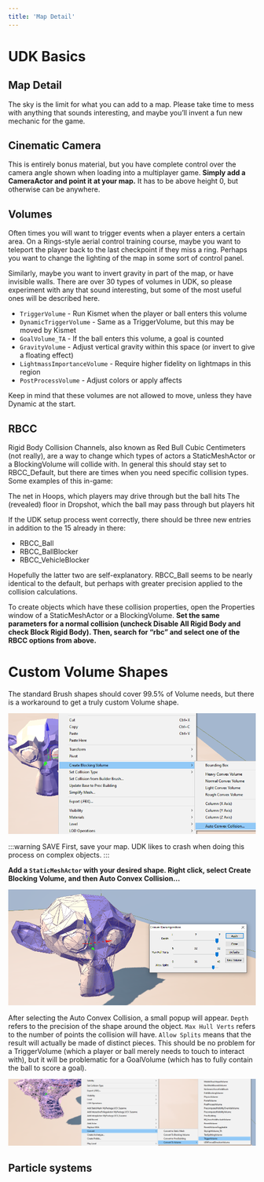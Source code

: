 ```yaml
---
title: 'Map Detail'
---
```

# UDK Basics

## Map Detail

The sky is the limit for what you can add to a map. Please take time to mess with anything that sounds interesting, and maybe you’ll invent a fun new mechanic for the game.

## Cinematic Camera

This is entirely bonus material, but you have complete control over the camera angle shown when loading into a multiplayer game. **Simply add a CameraActor and point it at your map.** It has to be above height 0, but otherwise can be anywhere.

## Volumes

Often times you will want to trigger events when a player enters a certain area. On a Rings-style aerial control training course, maybe you want to teleport the player back to the last checkpoint if they miss a ring. Perhaps you want to change the lighting of the map in some sort of control panel.

Similarly, maybe you want to invert gravity in part of the map, or have invisible walls. There are over 30 types of volumes in UDK, so please experiment with any that sound interesting, but some of the most useful ones will be described here.

* `TriggerVolume` - Run Kismet when the player or ball enters this volume
* `DynamicTriggerVolume` - Same as a TriggerVolume, but this may be moved by Kismet
* `GoalVolume_TA` - If the ball enters this volume, a goal is counted
* `GravityVolume` - Adjust vertical gravity within this space (or invert to give a floating effect)
* `LightmassImportanceVolume` - Require higher fidelity on lightmaps in this region
* `PostProcessVolume` - Adjust colors or apply affects

Keep in mind that these volumes are not allowed to move, unless they have Dynamic at the start.

## RBCC

Rigid Body Collision Channels, also known as Red Bull Cubic Centimeters (not really), are a way to change which types of actors a StaticMeshActor or a BlockingVolume will collide with. In general this should stay set to RBCC_Default, but there are times when you need specific collision types. Some examples of this in-game:

The net in Hoops, which players may drive through but the ball hits
The (revealed) floor in Dropshot, which the ball may pass through but players hit

If the UDK setup process went correctly, there should be three new entries in addition to the 15 already in there:
* RBCC_Ball
* RBCC_BallBlocker
* RBCC_VehicleBlocker

Hopefully the latter two are self-explanatory. RBCC_Ball seems to be nearly identical to the default, but perhaps with greater precision applied to the collision calculations.


To create objects which have these collision properties, open the Properties window of a StaticMeshActor or a BlockingVolume. **Set the same parameters for a normal collision (uncheck Disable All Rigid Body and check Block Rigid Body). Then, search for “rbc” and select one of the RBCC options from above.**

# Custom Volume Shapes

The standard Brush shapes should cover 99.5% of Volume needs, but there is a workaround to get a truly custom Volume shape.

![alt text](../../.vuepress/public/images/image171.png "Unblocking the potential of custom volumes")

:::warning SAVE
First, save your map. UDK likes to crash when doing this process on complex objects.
:::

**Add a `StaticMeshActor` with your desired shape. Right click, select Create Blocking Volume, and then Auto Convex Collision…**

![alt text](../../.vuepress/public/images/image134.png "Unblocking the potential of custom volumes")

After selecting the Auto Convex Collision, a small popup will appear. `Depth` refers to the precision of the shape around the object. `Max Hull Verts` refers to the number of points the collision will have. `Allow Splits` means that the result will actually be made of distinct pieces. This should be no problem for a TriggerVolume (which a player or ball merely needs to touch to interact with), but it will be problematic for a GoalVolume (which has to fully contain the ball to score a goal).

![alt text](../../.vuepress/public/images/image43.png "Trigger warning")

## Particle systems <Badge text="not finished" type="warning"/>